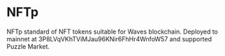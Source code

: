 # NFTp
NFTp standard of NFT tokens suitable for Waves blockchain. Deployed to mainnet at 3P8LVqVKhTViMJau96KNir6FhHr4WnfoW57 and supported Puzzle Market. 
